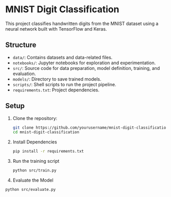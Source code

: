 # MNIST Digit Classification

This project classifies handwritten digits from the MNIST dataset using a neural network built with TensorFlow and Keras.

## Structure

- `data/`: Contains datasets and data-related files.
- `notebooks/`: Jupyter notebooks for exploration and experimentation.
- `src/`: Source code for data preparation, model definition, training, and evaluation.
- `models/`: Directory to save trained models.
- `scripts/`: Shell scripts to run the project pipeline.
- `requirements.txt`: Project dependencies.

## Setup

1. Clone the repository:
   ```sh
   git clone https://github.com/yourusername/mnist-digit-classification.git
   cd mnist-digit-classification
2. Install Dependencies
   ```sh
   pip install -r requirements.txt

3. Run the training script
   ```sh
   python src/train.py

4. Evaluate the Model
```sh
python src/evaluate.py
